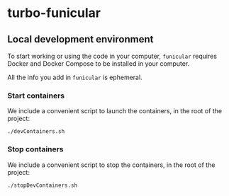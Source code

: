# turbo-funicular


## Local development environment

To start working or using the code in your computer, `funicular` requires Docker and Docker Compose to be installed in your computer.

All the info you add in `funicular` is ephemeral.

### Start containers

We include a convenient script to launch the containers, in the root of the project:

```
./devContainers.sh
```

### Stop containers

We include a convenient script to stop the containers, in the root of the project:

```
./stopDevContainers.sh
```

